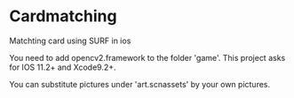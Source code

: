 # Cardmatching
Matchting card using SURF in ios

You need to add opencv2.framework to the folder 'game'.
This project asks for IOS 11.2+ and Xcode9.2+.

You can substitute pictures under 'art.scnassets' by your own pictures.
